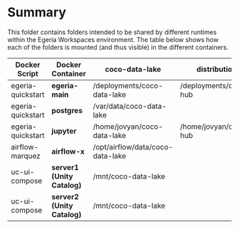 <!-- SPDX-License-Identifier: CC-BY-4.0 -->
<!-- Copyright Contributors to the ODPi Egeria project. -->


# Summary
This folder contains folders intended to be shared by different runtimes within the Egeria Workspaces environment.
The table below shows how each of the folders is mounted (and thus visible) in the different containers.





| **Docker Script** | **Docker Container** 	      | coco-data-lake              	    | distribution-hub              	 | landing-area              	 | loading-bay              	 |
|-------------------|-----------------------------|----------------------------------|---------------------------------|-----------------------------|----------------------------|
| egeria-quickstart | **egeria-main**          	  | /deployments/coco-data-lake 	    | /deployments/distribution-hub 	 | /deployments/landing-area   | /deployments/loading-bay   |
| egeria-quickstart | **postgres**             	  | /var/data/coco-data-lake    	    | 	                               | 	                           | 	                          |
| egeria-quickstart | **jupyter**              	  | /home/jovyan/coco-data-lake 	    | /home/jovyan/distribution-hub   | /home/jovyan/landing-area   | /home/jovyan/loading-bay   |
| airflow-marquez   | **airflow-x**               | /opt/airflow/data/coco-data-lake |                                 |                             |                            |
| uc-ui-compose     | **server1 (Unity Catalog)** | /mnt/coco-data-lake              |                                 |                             |                            |
| uc-ui-compose     | **server2 (Unity Catalog)** | /mnt/coco-data-lake              |                                 |                             |                            |
